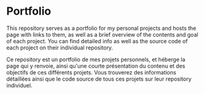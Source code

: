 # Portfolio

This repository serves as a portfolio for my personal projects and hosts the page with links to them, as well as a brief overview of the contents and goal of each project. You can find detailed info as well as the source code of each project on their individual repository.

Ce repository est un portfolio de mes projets personnels, et héberge la page qui y renvoie, ainsi qu'une courte présentation du contenu et des objectifs de ces différents projets. Vous trouverez des informations détaillées ainsi que le code source de tous ces projets sur leur repository individuel.
